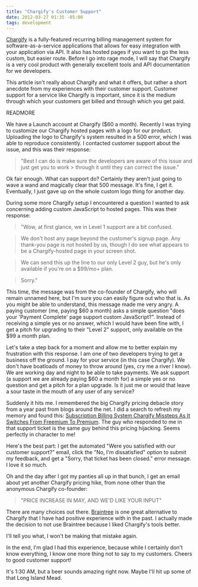```yaml
---
title: "Chargify's Customer Support"
date: 2012-03-27 01:35 -05:00
tags: development
---
```


[Chargify](http://chargify.com/) is a fully-featured recurring billing management system for software-as-a-service applications that allows for easy integration with your application via API. It also has hosted pages if you want to go the less custom, but easier route. Before I go into rage mode, I will say that Chargify is a very cool product with generally excellent tools and API documentation for we developers.

This article isn't really about Chargify and what it offers, but rather a short anecdote from my experiences with their customer support. Customer support for a service like Chargify is important, since it is the medium through which your customers get billed and through which you get paid.

READMORE

We have a Launch account at Chargify ($60 a month). Recently I was trying to customize our Chargify hosted pages with a logo for our product. Uploading the logo to Chargify's system resulted in a 500 error, which I was able to reproduce consistently. I contacted customer support about the issue, and this was their response:

> "Best I can do is make sure the developers are aware of this issue and just get you to work > through it until they can correct the issue."

Ok fair enough. What can support do? Certainly they aren't just going to wave a wand and magically clear that 500 message. It's fine, I get it. Eventually, I just gave up on the whole custom logo thing for another day.

During some more Chargify setup I encountered a question I wanted to ask concerning adding custom JavaScript to hosted pages. This was their response:

> "Wow, at first glance, we in Level 1 support are a bit confused.

> We don't host any page beyond the customer's signup page. Any thank-you page is not hosted by us, though I do see what appears to be a Chargify-hosted page in your screen shot.

> We can send this up the line to our only Level 2 guy, but he's only available if you're on a $99/mo+ plan.

> Sorry."

This time, the message was from the co-founder of Chargify, who will remain unnamed here, but I'm sure you can easily figure out who that is. As you might be able to understand, this message made me very angry. A paying customer (me, paying $60 a month) asks a simple question "does your 'Payment Complete' page support custom JavaScript?". Instead of receiving a simple yes or no answer, which I would have been fine with, I get a pitch for upgrading to their "Level 2" support, only available on the $99 a month plan.

Let's take a step back for a moment and allow me to better explain my frustration with this response. I am one of two developers trying to get a business off the ground. I pay for your service (in this case Chargify). We don't have boatloads of money to throw around (yes, cry me a river I know). We are working day and night to be able to take payments. We ask support (a support we are already paying $60 a month for) a simple yes or no question and get a pitch for a plan upgrade. Is it just me or would that leave a sour taste in the mouth of any user of any service?

Suddenly it hits me. I remembered the big Chargify pricing debacle story from a year past from blogs around the net. I did a search to refresh my memory and found this: [Subscription Billing System Chargify Missteps As It Switches From Freemium To Premium](http://techcrunch.com/2010/10/11/subscription-billing-system-chargify-missteps-as-it-switches-from-freemium-to-premium/). The guy who responded to me in that support ticket is the same guy behind this pricing hijacking. Seems perfectly in character to me!

Here's the best part: I get the automated "Were you satisfied with our customer support?" email, click the "No, I'm dissatisfied" option to submit my feedback, and get a "Sorry, that ticket has been closed." error message. I love it so much.

Oh and the day after I got my panties all up in that bunch, I get an email about yet another Chargify pricing hike, from none other than the anonymous Chargify co-founder:

> "PRICE INCREASE IN MAY, AND WE'D LIKE YOUR INPUT"

There are many choices out there. [Braintree](http://www.braintreepayments.com/) is one great alternative to Chargify that I have had positive experience with in the past. I actually made the decision to not use Braintree because I liked Chargify's tools better.

I'll tell you what, I won't be making that mistake again.

In the end, I'm glad I had this experience, because while I certainly don't know everything, I know one more thing not to say to my customers. Cheers to good customer support!

It's 1:30 AM, but a beer sounds amazing right now. Maybe I'll hit up some of that Long Island Mead.
